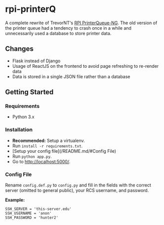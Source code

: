 # rpi-printerQ

A complete rewrite of TrevorNT's [RPI PrinterQueue-NG](https://github.com/TrevorNT/rpi-printqueue-ng). The old version of the printer queue had a tendency to crash once in a while and unnecessarily used a database to store printer data.

## Changes
* Flask instead of Django
* Usage of ReactJS on the frontend to avoid page refreshing to re-render data
* Data is stored in a single JSON file rather than a database

## Getting Started

### Requirements
* Python 3.x

### Installation
* **Recommended:** Setup a virtualenv.
* Run `install -r requirements.txt`.
* [Setup your config file](/README.md/#Config File)
* Run `python app.py`.
* Go to [http://localhost:5000/](http://localhost:5000/).

### Config File
Rename `config.def.py` to `config.py` and fill in the fields with the correct server (omitted to general public), your RCS username, and password.

**Example:**
```
SSH_SERVER = 'this-server.edu'
SSH_USERNAME = 'anon'
SSH_PASSWORD = 'hunter2'
```
